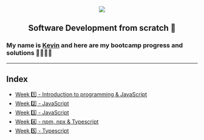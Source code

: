 <div align="center">
  <img src="https://uploads-ssl.webflow.com/5eb2f56932c3562feab232e3/5f73550d00249e7e96c9f3de_Logo.png">
</div>
<h2 align="center">Software Development from scratch 🤖</h2>

### My name is [Kevin](https://www.linkedin.com/in/kevin-curruchich/) and here are my bootcamp progress and solutions 👨🏻‍🚀🚀

<hr>

## Index

- [Week 1️⃣ - Introduction to programming & JavaScript](challenges/week1)
- [Week 2️⃣ - JavaScript](challenges/week2)
- [Week 3️⃣ - JavaScript](challenges/week3)
- [Week 4️⃣ - npm, npx & Typescript](challenges/week4)
- [Week 5️⃣ - Typescript](challenges/week5)
<!---- [Week 6️⃣ - Challenges](challenges/week6)
- [Week 7️⃣ - Challenges](challenges/week7) -->
